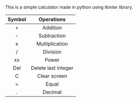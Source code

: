 This is a simple calculator made in python using tkinter library.


  Symbol   | Operations 
|:---:|:---:| 
|    +     |  Addition            |
|    -     |  Subtraction         |
|    x     |  Multiplication      |
|    /     |  Division            |
|   xx     |  Power               |
|   Del    |  Delete last integer |
|    C     |  Clear screen        |
|    =     |  Equal               | 
|    .     |  Decimal             |   
